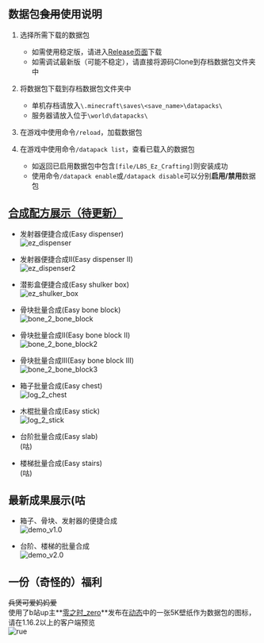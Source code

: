 ## 数据包~~食用~~使用说明  


1. 选择所需下载的数据包  
   - 如需使用稳定版，请进入[Release页面](https://github.com/Sinbing/LBS_Ez_Craft_datapack/releases)下载  
   - 如需调试最新版（可能不稳定），请直接将源码Clone到存档数据包文件夹中  

2. 将数据包下载到存档数据包文件夹中  
   - 单机存档请放入`\.minecraft\saves\<save_name>\datapacks\`  
   - 服务器请放入位于`\world\datapacks\`  

3. 在游戏中使用命令`/reload`，加载数据包  

4. 在游戏中使用命令`/datapack list`，查看已载入的数据包  
   - 如返回已启用数据包中包含`[file/LBS_Ez_Crafting]`则安装成功  
   - 使用命令`/datapack enable`或`/datapack disable`可以分别**启用/禁用**数据包  

## [合成配方展示（待更新）](https://docs.qq.com/doc/DZkh5QXNYblpnQXRu?)  
- 发射器便捷合成(Easy dispenser)  
![ez_dispenser](https://qqadapt.qpic.cn/txdocpic/0/68cc2cc223e7d570478abbebee868b8c/0?w=268&h=136)  

- 发射器便捷合成Ⅱ(Easy dispenser Ⅱ)  
![ez_dispenser2](https://qqadapt.qpic.cn/txdocpic/0/573ea9d12448524dcabb69856f98dc5a/0?w=248&h=139)

- 潜影盒便捷合成(Easy shulker box)  
![ez_shulker_box](https://qqadapt.qpic.cn/txdocpic/0/65eb305bdf09c1af1c3f79ddd03b03bb/0?w=253&h=136)  

- 骨块批量合成(Easy bone block)  
![bone_2_bone_block](https://qqadapt.qpic.cn/txdocpic/0/b303436a6a66d445a871d3d16da568e9/0?w=255&h=135)  

- 骨块批量合成Ⅱ(Easy bone block Ⅱ)  
![bone_2_bone_block2](https://qqadapt.qpic.cn/txdocpic/0/7ea1066702fbb09c808674ded460fd86/0?w=245&h=135)  

- 骨块批量合成Ⅲ(Easy bone block Ⅲ)  
![bone_2_bone_block3](https://qqadapt.qpic.cn/txdocpic/0/e8b5c44c5635890fa566d3aad9a950fd/0?w=246&h=138)  

- 箱子批量合成(Easy chest)  
![log_2_chest](https://qqadapt.qpic.cn/txdocpic/0/6f590bba1154f29fbcfb800d41a9d0f5/0?w=245&h=134)  

- 木棍批量合成(Easy stick)  
![log_2_stick](https://qqadapt.qpic.cn/txdocpic/0/66fbd00adb8937053c1d62f65fc6b31d/0?w=165&h=103)  

- 台阶批量合成(Easy slab)  
(咕)  

- 楼梯批量合成(Easy stairs)  
(咕)  

## 最新成果展示(咕

- 箱子、骨块、发射器的便捷合成  
![demo_v1.0](https://github.com/Van-Cyclization/LBS_Ez_Crafting/blob/master/demo_v1.0.png)  

- 台阶、楼梯的批量合成  
![demo_v2.0](https://github.com/Van-Cyclization/LBS_Ez_Crafting/blob/master/demo_v2.0.png)  

## 一份（奇怪的）福利  
~~兵煲可爱妈妈爱~~  
使用了b站up主**[零之时_zero](https://space.bilibili.com/23535347)**发布在[动态](https://t.bilibili.com/411789159264153150?tab=2)中的一张5K壁纸作为数据包的图标，请在1.16.2以上的客户端预览  
![rue](https://github.com/Van-Cyclization/LBS_Ez_Crafting/blob/master/rue.png)  
